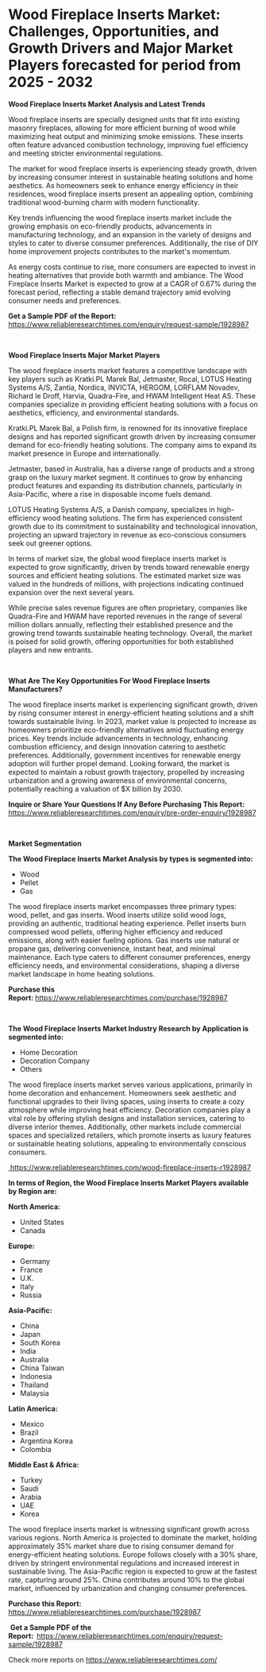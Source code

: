 <p><h1>Wood Fireplace Inserts Market: Challenges, Opportunities, and Growth Drivers and Major Market Players forecasted for period from 2025 - 2032</h1></p><p><strong>Wood Fireplace Inserts Market Analysis and Latest Trends</strong></p>
<p><p>Wood fireplace inserts are specially designed units that fit into existing masonry fireplaces, allowing for more efficient burning of wood while maximizing heat output and minimizing smoke emissions. These inserts often feature advanced combustion technology, improving fuel efficiency and meeting stricter environmental regulations. </p><p>The market for wood fireplace inserts is experiencing steady growth, driven by increasing consumer interest in sustainable heating solutions and home aesthetics. As homeowners seek to enhance energy efficiency in their residences, wood fireplace inserts present an appealing option, combining traditional wood-burning charm with modern functionality. </p><p>Key trends influencing the wood fireplace inserts market include the growing emphasis on eco-friendly products, advancements in manufacturing technology, and an expansion in the variety of designs and styles to cater to diverse consumer preferences. Additionally, the rise of DIY home improvement projects contributes to the market's momentum. </p><p>As energy costs continue to rise, more consumers are expected to invest in heating alternatives that provide both warmth and ambiance. The Wood Fireplace Inserts Market is expected to grow at a CAGR of 0.67% during the forecast period, reflecting a stable demand trajectory amid evolving consumer needs and preferences.</p></p>
<p><strong>Get a Sample PDF of the Report:&nbsp;</strong> <a href="https://www.reliableresearchtimes.com/enquiry/request-sample/1928987?utm_campaign=2646&utm_medium=2&utm_source=Github&utm_content=ia&utm_term=08042025&utm_id=wood-fireplace-inserts">https://www.reliableresearchtimes.com/enquiry/request-sample/1928987</a></p>
<p>&nbsp;</p>
<p><strong>Wood Fireplace Inserts Major Market Players</strong></p>
<p><p>The wood fireplace inserts market features a competitive landscape with key players such as Kratki.PL Marek Bal, Jetmaster, Rocal, LOTUS Heating Systems A/S, Zantia, Nordica, INVICTA, HERGOM, LORFLAM Novadev, Richard le Droff, Harvia, Quadra-Fire, and HWAM Intelligent Heat AS. These companies specialize in providing efficient heating solutions with a focus on aesthetics, efficiency, and environmental standards.</p><p>Kratki.PL Marek Bal, a Polish firm, is renowned for its innovative fireplace designs and has reported significant growth driven by increasing consumer demand for eco-friendly heating solutions. The company aims to expand its market presence in Europe and internationally.</p><p>Jetmaster, based in Australia, has a diverse range of products and a strong grasp on the luxury market segment. It continues to grow by enhancing product features and expanding its distribution channels, particularly in Asia-Pacific, where a rise in disposable income fuels demand.</p><p>LOTUS Heating Systems A/S, a Danish company, specializes in high-efficiency wood heating solutions. The firm has experienced consistent growth due to its commitment to sustainability and technological innovation, projecting an upward trajectory in revenue as eco-conscious consumers seek out greener options.</p><p>In terms of market size, the global wood fireplace inserts market is expected to grow significantly, driven by trends toward renewable energy sources and efficient heating solutions. The estimated market size was valued in the hundreds of millions, with projections indicating continued expansion over the next several years.</p><p>While precise sales revenue figures are often proprietary, companies like Quadra-Fire and HWAM have reported revenues in the range of several million dollars annually, reflecting their established presence and the growing trend towards sustainable heating technology. Overall, the market is poised for solid growth, offering opportunities for both established players and new entrants.</p></p>
<p>&nbsp;</p>
<p><strong>What Are The Key Opportunities For Wood Fireplace Inserts Manufacturers?</strong></p>
<p><p>The wood fireplace inserts market is experiencing significant growth, driven by rising consumer interest in energy-efficient heating solutions and a shift towards sustainable living. In 2023, market value is projected to increase as homeowners prioritize eco-friendly alternatives amid fluctuating energy prices. Key trends include advancements in technology, enhancing combustion efficiency, and design innovation catering to aesthetic preferences. Additionally, government incentives for renewable energy adoption will further propel demand. Looking forward, the market is expected to maintain a robust growth trajectory, propelled by increasing urbanization and a growing awareness of environmental concerns, potentially reaching a valuation of $X billion by 2030.</p></p>
<p><strong>Inquire or Share Your Questions If Any Before Purchasing This Report:</strong> <a href="https://www.reliableresearchtimes.com/enquiry/pre-order-enquiry/1928987?utm_campaign=2646&utm_medium=2&utm_source=Github&utm_content=ia&utm_term=08042025&utm_id=wood-fireplace-inserts">https://www.reliableresearchtimes.com/enquiry/pre-order-enquiry/1928987</a></p>
<p>&nbsp;</p>
<p><strong>Market Segmentation</strong></p>
<p><strong>The Wood Fireplace Inserts Market Analysis by types is segmented into:</strong></p>
<p><ul><li>Wood</li><li>Pellet</li><li>Gas</li></ul></p>
<p><p>The wood fireplace inserts market encompasses three primary types: wood, pellet, and gas inserts. Wood inserts utilize solid wood logs, providing an authentic, traditional heating experience. Pellet inserts burn compressed wood pellets, offering higher efficiency and reduced emissions, along with easier fueling options. Gas inserts use natural or propane gas, delivering convenience, instant heat, and minimal maintenance. Each type caters to different consumer preferences, energy efficiency needs, and environmental considerations, shaping a diverse market landscape in home heating solutions.</p></p>
<p><strong>Purchase this Report:&nbsp;</strong><a href="https://www.reliableresearchtimes.com/purchase/1928987?utm_campaign=2646&utm_medium=2&utm_source=Github&utm_content=ia&utm_term=08042025&utm_id=wood-fireplace-inserts">https://www.reliableresearchtimes.com/purchase/1928987</a></p>
<p>&nbsp;</p>
<p><strong>The Wood Fireplace Inserts Market Industry Research by Application is segmented into:</strong></p>
<p><ul><li>Home Decoration</li><li>Decoration Company</li><li>Others</li></ul></p>
<p><p>The wood fireplace inserts market serves various applications, primarily in home decoration and enhancement. Homeowners seek aesthetic and functional upgrades to their living spaces, using inserts to create a cozy atmosphere while improving heat efficiency. Decoration companies play a vital role by offering stylish designs and installation services, catering to diverse interior themes. Additionally, other markets include commercial spaces and specialized retailers, which promote inserts as luxury features or sustainable heating solutions, appealing to environmentally conscious consumers.</p></p>
<p><a href="https://www.reliableresearchtimes.com/wood-fireplace-inserts-r1928987?utm_campaign=2646&utm_medium=2&utm_source=Github&utm_content=ia&utm_term=08042025&utm_id=wood-fireplace-inserts">&nbsp;https://www.reliableresearchtimes.com/wood-fireplace-inserts-r1928987</a></p>
<p><strong>In terms of Region, the Wood Fireplace Inserts Market Players available by Region are:</strong></p>
<p>
    <p> <strong> North America: </strong>
        <ul>
            <li>United States</li>
            <li>Canada</li>
        </ul>
        </p> 
    <p> <strong> Europe: </strong>
        <ul>
            <li>Germany</li>
            <li>France</li>
            <li>U.K.</li>
            <li>Italy</li>
            <li>Russia</li>
        </ul>
        </p> 
    <p> <strong> Asia-Pacific: </strong>
        <ul>
            <li>China</li>
            <li>Japan</li>
            <li>South Korea</li>
            <li>India</li>
            <li>Australia</li>
            <li>China Taiwan</li>
            <li>Indonesia</li>
            <li>Thailand</li>
            <li>Malaysia</li>
        </ul>
        </p> 
    <p> <strong> Latin America: </strong>
        <ul>
            <li>Mexico</li>
            <li>Brazil</li>
            <li>Argentina Korea</li>
            <li>Colombia</li>
        </ul>
        </p> 
    <p> <strong> Middle East & Africa: </strong>
        <ul>
            <li>Turkey</li>
            <li>Saudi</li>
            <li>Arabia</li>
            <li>UAE</li>
            <li>Korea</li>
        </ul>
    </p>
    </p>
<p><p>The wood fireplace inserts market is witnessing significant growth across various regions. North America is projected to dominate the market, holding approximately 35% market share due to rising consumer demand for energy-efficient heating solutions. Europe follows closely with a 30% share, driven by stringent environmental regulations and increased interest in sustainable living. The Asia-Pacific region is expected to grow at the fastest rate, capturing around 25%. China contributes around 10% to the global market, influenced by urbanization and changing consumer preferences.</p></p>
<p><strong>Purchase this Report: </strong><a href="https://www.reliableresearchtimes.com/purchase/1928987?utm_campaign=2646&utm_medium=2&utm_source=Github&utm_content=ia&utm_term=08042025&utm_id=wood-fireplace-inserts">https://www.reliableresearchtimes.com/purchase/1928987</a></p>
<p>&nbsp;<strong>Get a Sample PDF of the Report:&nbsp;&nbsp;</strong><a href="https://www.reliableresearchtimes.com/enquiry/request-sample/1928987?utm_campaign=2646&utm_medium=2&utm_source=Github&utm_content=ia&utm_term=08042025&utm_id=wood-fireplace-inserts">https://www.reliableresearchtimes.com/enquiry/request-sample/1928987</a></p>
<p><strong></strong></p>
<p>Check more reports on <a href="https://www.reliableresearchtimes.com/?utm_campaign=2646&utm_medium=2&utm_source=Github&utm_content=ia&utm_term=08042025&utm_id=wood-fireplace-inserts">https://www.reliableresearchtimes.com/</a></p>
